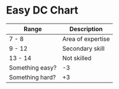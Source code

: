 # Easy DC Chart

| Range       | Description          |
|-------------|----------------------|
| 7 - 8       | Area of expertise    |
| 9 - 12      | Secondary skill      |
| 13 - 14     | Not skilled          |
| Something easy? | -3               |
| Something hard? | +3               |

